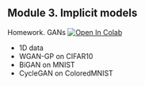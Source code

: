 ## Module 3. Implicit models

Homework. GANs [![Open In Colab](https://colab.research.google.com/assets/colab-badge.svg)](https://colab.research.google.com/github/egiby/Generative-Models-MIPT/blob/main/module3-gans/gans.ipynb)

- 1D data
- WGAN-GP on CIFAR10
- BiGAN on MNIST
- CycleGAN on ColoredMNIST
